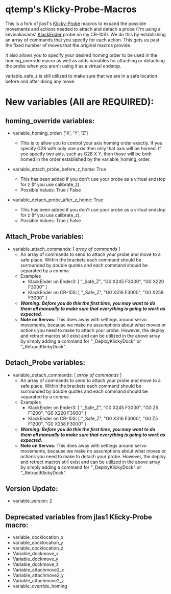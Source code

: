 # qtemp's Klicky-Probe-Macros
This is a fork of jlas1's [Klicky-Probe](https://github.com/jlas1/Klicky-Probe) macros to expand the possible movements and actions needed to attach and detach a probe (I'm using a kevinakasams' [KlackEnder](https://github.com/kevinakasam/KlackEnder-Probe) probe on my CR-10S). We do this by establishing an array of commands that you specify for each action.  This gets us past the fixed number of moves that the original macros provide.

It also allows you to specify your desired homing order to be used in the homing_override macro as well as adds variables for attaching or detaching the probe when you aren't using it as a virtual endstop.

variable_safe_z is still utilized to make sure that we are in a safe location before and after doing any move.

# New variables (All are REQUIRED):

## homing_override variables:
- variable_homing_order: ['X', 'Y', 'Z']
  - This is to allow you to control your axis homing order exactly.  If you specify G28 with only one axis then only that axis will be homed.  If you specify two axis, such as G28 X Y, then those will be both homed in the order established by the variable_homing_order.

- variable_attach_probe_before_z_home: True
  - This has been added if you don't use your probe as a virtual endstop for z (If you use calibrate_z).
  - Possible Values: True / False

- variable_detach_probe_after_z_home: True
  - This has been added if you don't use your probe as a virtual endstop for z (If you use calibrate_z).
  - Possible Values: True / False

## Attach_Probe variables:
- variable_attach_commands: [ *array of commands* ]
  - An array of commands to send to attach your probe and move to a safe place.  Within the brackets each command should be surrounded by double quotes and each command should be separated by a comma.
  - Examples
    - KlackEnder on Ender3: \[ "_Safe_Z", "G0 X245 F3000", "G0 X220 F3000" ]
    - KlackEnder on CR-10S: \[ "_Safe_Z", "G0 X316 F3000", "G0 X258 F3000" ]
  - _**Warning: Before you do this the first time, you may want to do them all manually to make sure that everything is going to work as expected.**_
  - **Note on Servos**: This does away with settings around servo movements, because we make no assumptions about what moves or actions you need to make to attach your probe.  However, the deploy and retract macros still exist and can be utilized in the above array by simply adding a command for "_DeployKlickyDock" or "_RetractKlickyDock".

## Detach_Probe variables:
- variable_detach_commands: [ *array of commands* ]
  - An array of commands to send to attach your probe and move to a safe place. Within the brackets each command should be surrounded by double quotes and each command should be separated by a comma.
  - Examples
    - KlackEnder on Ender3: \[ "_Safe_Z", "G0 X245 F3000", "G0 Z5 F1200", "G0 X220 F3000" ]
    - KlackEnder on CR-10S: \[ "_Safe_Z", "G0 X316 F3000", "G0 Z5 F1200", "G0 X258 F3000" ]
  - _**Warning: Before you do this the first time, you may want to do them all manually to make sure that everything is going to work as expected.**_
  - **Note on Servos**: This does away with settings around servo movements, because we make no assumptions about what moves or actions you need to make to detach your probe.  However, the deploy and retract macros still exist and can be utilized in the above array by simply adding a command for "_DeployKlickyDock" or "_RetractKlickyDock".

## Version Update:
- variable_version: 2

## Deprecated variables from jlas1 Klicky-Probe macro:
- variable_docklocation_x
- variable_docklocation_y
- variable_docklocation_z
- Variable_dockmove_x
- Variable_dockmove_y
- Variable_dockmove_z
- Variable_attachmove2_x
- Variable_attachmove2_y
- Variable_attachmove2_z
- variable_override_homing

